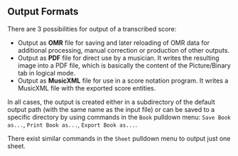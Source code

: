 ## Output Formats

There are 3 possibilities for output of a transcribed score:

* Output as **OMR** file for saving and later reloading of OMR data for additional processing,
manual correction or production of other outputs.
* Output as **PDF** file for direct use by a musician.
It writes the resulting image into a PDF file, which is basically the content of the Picture/Binary
tab in logical mode.
* Output as **MusicXML** file for use in a score notation program.
It writes a MusicXML file with the exported score entities.

In all cases, the output is created either in a subdirectory of the default output path
(with the same name as the input file) or can be saved to a specific directory by using commands
in the `Book` pulldown menu:  `Save Book as...`, `Print Book as...`, `Export Book as...`.

There exist similar commands in the `Sheet` pulldown menu to output just one sheet.

